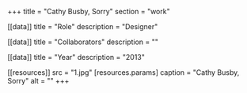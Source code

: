 +++
title = "Cathy Busby, Sorry"
section = "work"

[[data]]
title = "Role"
description = "Designer"

[[data]]
title = "Collaborators"
description = ""

[[data]]
title = "Year"
description = "2013"

[[resources]]
src = "1.jpg"
[resources.params]
caption = "Cathy Busby, Sorry"
alt = ""
+++

